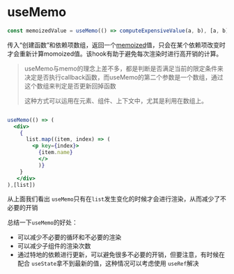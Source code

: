 # useMemo

```js
const memoizedValue = useMemo(() => computeExpensiveValue(a, b), [a, b]);
```

传入“创建函数”和依赖项数组，返回一个[memoized](https://en.wikipedia.org/wiki/Memoization)值，只会在某个依赖项改变时才会重新计算momoized值。该hook有助于避免每次渲染时进行高开销的计算。

> useMemo与memo的理念上差不多，都是判断是否满足当前的限定条件来决定是否执行callback函数，而useMemo的第二个参数是一个数组，通过这个数组来判定是否更新回掉函数
>
> 这种方式可以运用在元素、组件、上下文中，尤其是利用在数组上。

```jsx

useMemo(() => (
  <div>
    {
      list.map((item, index) => (
        <p key={index}>
          {item.name}
          </>
          )}
    }
   </div>
),[list])
```

从上面我们看出 `useMemo`只有在`list`发生变化的时候才会进行渲染，从而减少了不必要的开销

总结一下`useMemo`的好处：

- 可以减少不必要的循环和不必要的渲染
- 可以减少子组件的渲染次数
- 通过特地的依赖进行更新，可以避免很多不必要的开销，但要注意，有时候在配合 `useState`拿不到最新的值，这种情况可以考虑使用 `useRef`解决